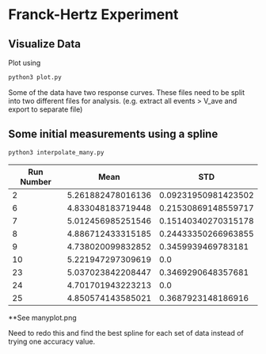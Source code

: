 # Franck-Hertz Experiment

## Visualize Data
Plot using 

```bash
python3 plot.py
```

<!-- Should see that some of the files have a Franck-Hertz response. -->

Some of the data have two response curves. These files need to be split into two different files for analysis. (e.g. extract all events > V_ave and export to separate file)

## Some initial measurements using a spline

```bash
python3 interpolate_many.py
```


Run Number | Mean | STD
-----------|------|-----
 2 | 5.261882478016136 | 0.09231950981423502
 6 | 4.833048183719448 | 0.21530869148559717
 7 | 5.012456985251546 | 0.15140340270315178
 8 | 4.886712433315185 | 0.24433350266963855
 9 | 4.738020099832852 | 0.3459939469783181
10 | 5.221947297309619 | 0.0
23 | 5.037023842208447 | 0.3469290648357681
24 | 4.701701943223213 | 0.0
25 | 4.850574143585021 | 0.3687923148186916

**See manyplot.png

Need to redo this and find the best spline for each set of data instead of trying one accuracy value.



<!-- !The hot electrons from the cathode should be a fermi-dirac distribution (need citation just guessing)

[fermi](https://latex.codecogs.com/svg.latex?\large&space;N=\frac{1}{e^{(\varepsilon-\mu)/\tau}+1}) 

The franck-hertz behavior should be a sawtooth wave with a drop at n*4.9V, n=1,2,3,... (need citation)

![sawtooth](https://latex.codecogs.com/svg.latex?\large&space;ST=\sum_{n=0}^N(ax+b-n\cdot~E)\cdot(u(x-n\cdot~E)-u(x-(n+1)\cdot~E))) 


We can combine these response characteristics using a convolution

![v1a](https://latex.codecogs.com/svg.latex?\large&space;V_1(v)=N*ST=\int_0^\infty\frac{1}{e^{(v-\nu-\mu)/\tau}+1}\sum_{n=0}^N\frac{a\nu-n\cdot~E}{E}\cdot(u(\nu-n\cdot~E)-u(\nu-(n+1)\cdot~E))d\nu) 

![v1b](https://latex.codecogs.com/svg.latex?\large&space;V_1(v)=N*ST=\sum_{n=0}^N\int_{n\cdot~E}^{(n+1)\cdot~E}\frac{\frac{a}{E}\nu-n}{e^{(v-\nu-\mu)/\tau}+1}d\nu)

We also know the plasma current is exponential (need citation)

![current](https://latex.codecogs.com/svg.latex?\large&space;I=ce^{k(x-d)}) 


We can combine this response with our fermi distribution and franck-hertz using a second convolution

![v2](https://latex.codecogs.com/svg.latex?\large&space;V_2(v)=V_1*I=\sum_{n=0}^N\int_0^\infty\int_{n\cdot~E}^{(n+1)\cdot~E}\frac{\frac{a}{E}\nu-n}{e^{(v-\eta-\nu-\mu)/\tau}+1}ce^{k(\eta-d)}d\nu~d\eta)

*I probably made a typo need to double check these equtions

Finally we can add the background current in

![v](https://latex.codecogs.com/svg.latex?\large&space;V(v)=A\cdot~N(v;\mu,\tau)*ST(v;a,E)*I_1(v;c_1,k_1,d_1)+I_2(v;c_2,k_2,d_2))

with the parameters

![params](https://latex.codecogs.com/svg.latex?\large&space;A,\mu,\tau,a,E,c_1,k_1,d_1,c_2,k_2,d_2)

The sawtooth parameters can be expanded

![STparams](https://latex.codecogs.com/svg.latex?\large&space;a_0,a_1,a_2,\hdots,a_N,E_0,E_1,E_2,\hdots,E_N)

The point of parameter _A_ is because the convolution will be renormalized at each step to avoid blow-up

The exponential parameters might(probably?) be equal

![Iparams](https://latex.codecogs.com/svg.latex?\large&space;c_1=c_2,k_1=k_2,d_1=d_2?)


Use model.py to visualize the model

```bash
python3 model.py
``` -->
<!-- 
## Data Cleaning

Cut data at V<0. some files need to be split into two responses
## Data Fitting

Use scipy

```bash
fit.py
```
 -->
